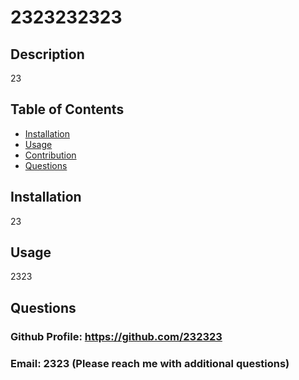 # 2323232323



## Description

23



## Table of Contents

- [Installation](#installation)
- [Usage](#usage)
- [Contribution](#contribution)
- [Questions](#questions)




## Installation

23



## Usage

2323



## Questions

### Github Profile: https://github.com/232323
### Email: 2323 (Please reach me with additional questions)




